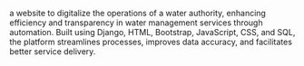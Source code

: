 a website to digitalize the operations of a water authority, enhancing
 efficiency and transparency in water management services through automation.
 Built using Django, HTML, Bootstrap, JavaScript, CSS, and SQL, the platform
 streamlines processes, improves data accuracy, and facilitates better service
 delivery.
